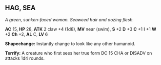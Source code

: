 ## HAG, SEA

_A green, sunken-faced woman. Seaweed hair and oozing flesh._

**AC** 15, **HP** 28, **ATK** 2 claw +4 (1d8), **MV** near (swim), **S** +2 **D** +3 **C** +1 **I** +1 **W** +2 **Ch** +2, **AL** C, **LV** 6

**Shapechange:** Instantly change to look like any other humanoid.

**Terrify:** A creature who first sees her true form DC 15 CHA or DISADV on attacks 1d4 rounds.

